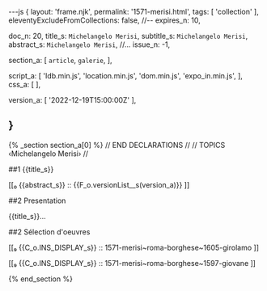 ---js
{
  layout:    'frame.njk',
  permalink: '1571-merisi.html',
  tags:      [ 'collection' ],
  eleventyExcludeFromCollections: false,
  //-- expires_n: 10,

  doc_n:      20,
  title_s:    `Michelangelo Merisi`,
  subtitle_s: `Michelangelo Merisi`,
  abstract_s: `Michelangelo Merisi`,
  //... issue_n: -1,

  section_a:
  [
    `article`,
    `galerie`,
  ],

  script_a:
  [
    'Idb.min.js',
    'location.min.js',
    'dom.min.js',
    'expo_in.min.js',
  ],
  css_a:
  [
  ],

  version_a:
  [
    '2022-12-19T15:00:00Z'
  ],

}
---
{% _section section_a[0] %}
// END DECLARATIONS //
//  TOPICS
‹Michelangelo Merisi›
//

##1 {{title_s}}

[[₀  {{abstract_s}}  ::
     {{F_o.versionList__s(version_a)}}  ]]

##2  Presentation

{{title_s}}...

##2  Sélection d'oeuvres

[[₉  {{C_o.INS_DISPLAY_s}} ::
     1571-merisi~roma-borghese~1605-girolamo ]]

[[₉  {{C_o.INS_DISPLAY_s}} ::
     1571-merisi~roma-borghese~1597-giovane ]]

{% end_section %}
